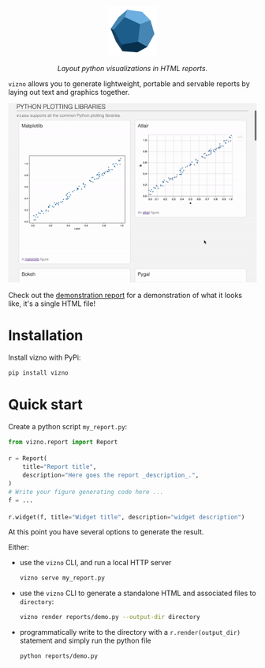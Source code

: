 <p align="center">
  <a href="https://github.com/victorbenichoux/vizno">
    <img src="vizno.svg" alt="Logo" width="100" height="100">
  </a>
</p>
<p align="center">
  <em>Layout python visualizations in HTML reports.</em>
</p>
    

`vizno` allows you to generate lightweight, portable and servable reports by laying out text and graphics together.

<p align="center">
  <a href="https://victorbenichoux.github.io/vizno/examples/demo.html">
    <img src="./demo.gif" alt="demo" width="640">
  </a>
</p>

Check out the [demonstration report](examples/demo.html) for a demonstration of what it looks like, it's a single HTML file!

# Installation

Install vizno with PyPi:

```bash
pip install vizno
```

# Quick start

Create a python script `my_report.py`:

```python
from vizno.report import Report

r = Report(
    title="Report title",
    description="Here goes the report _description_.",
)
# Write your figure generating code here ... 
f = ...

r.widget(f, title="Widget title", description="widget description")
```

At this point you have several options to generate the result.

Either:

- use the `vizno` CLI, and run a local HTTP server
    ```bash
    vizno serve my_report.py
    ```
- use the `vizno` CLI to generate a standalone HTML and associated files to `directory`:
    ```bash
    vizno render reports/demo.py --output-dir directory
    ```
- programmatically write to the directory with a `r.render(output_dir)` statement and simply run the python file
    ```bash
    python reports/demo.py
    ```

